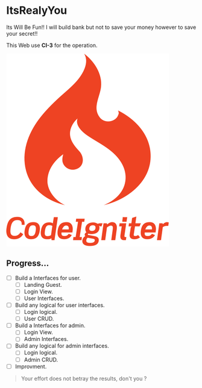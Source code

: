 # ItsRealyYou

Its Will Be Fun!! I will build bank but not to save your money however to save your secret!!

This Web use **CI-3** for the operation.

![CI Logo](ci.png)

## Progress...

- [ ] Build a Interfaces for user.
     - [ ] Landing Guest.
     - [ ] Login View.
     - [ ] User Interfaces.
- [ ] Build any logical for user interfaces.
     - [ ] Login logical.
     - [ ] User CRUD.
- [ ] Build a Interfaces for admin.
     - [ ] Login View.
     - [ ] Admin Interfaces.
- [ ] Build any logical for admin interfaces.
     - [ ] Login logical.
     - [ ] Admin CRUD.
- [ ] Improvment.

> Your effort does not betray the results, don't you ?
